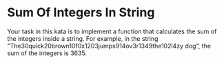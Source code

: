 # Sum Of Integers In String

Your task in this kata is to implement a function that calculates the sum of the integers inside a string. For example, in the string "The30quick20brown10f0x1203jumps914ov3r1349the102l4zy dog", the sum of the integers is 3635.

